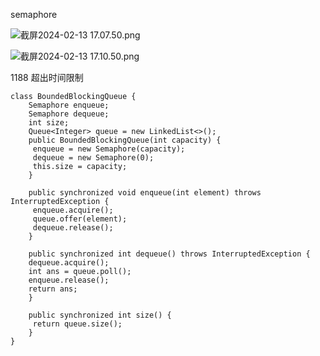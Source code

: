 semaphore

![截屏2024-02-13 17.07.50.png](https://img.xwyue.com/i/2024/02/14/65cba218f3176.png)

![截屏2024-02-13 17.10.50.png](https://img.xwyue.com/i/2024/02/14/65cba3380edcb.png)

1188 超出时间限制
```code
class BoundedBlockingQueue {
    Semaphore enqueue;
    Semaphore dequeue;
    int size;
    Queue<Integer> queue = new LinkedList<>();
    public BoundedBlockingQueue(int capacity) {
     enqueue = new Semaphore(capacity);
     dequeue = new Semaphore(0);
     this.size = capacity;
    }
    
    public synchronized void enqueue(int element) throws InterruptedException {
     enqueue.acquire();
     queue.offer(element);
     dequeue.release();
    }
    
    public synchronized int dequeue() throws InterruptedException {
    dequeue.acquire();
    int ans = queue.poll();
    enqueue.release();
    return ans;
    }
    
    public synchronized int size() {
     return queue.size();   
    }
}
```
